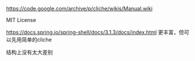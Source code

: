 
https://code.google.com/archive/p/cliche/wikis/Manual.wiki

MIT License

https://docs.spring.io/spring-shell/docs/3.1.3/docs/index.html 更丰富，但可以先用简单的cliche

结构上没有太大差别

